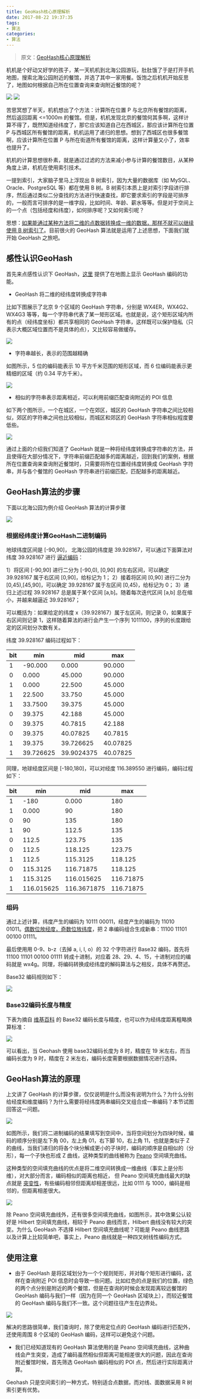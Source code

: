 ```yaml
---
title: GeoHash核心原理解析
date: 2017-08-22 19:37:35
tags:
- 算法
categories:
- 算法
---
```


> 原文：[GeoHash核心原理解析](http://www.cnblogs.com/LBSer/p/3310455.html)

机机是个好动又好学的孩子，某一天机机到北海公园游玩，肚肚饿了于是打开手机地图，搜索北海公园附近的餐馆，并选了其中一家用餐。饭饱之后机机开始反思了，地图如何根据自己所在位置查询来查询附近餐馆的呢？

![](https://img0.fanhaobai.com/2017/08/geohash/848ae91e-8403-45ef-8cd4-c63c9bdf99fd.jpg)<!-- more-->
![](https://img1.fanhaobai.com/2017/08/geohash/848ae91e-8403-45ef-8cd4-c63c9bdf99fd.jpg)

苦思冥想了半天，机机想出了个方法：计算所在位置 P 与北京所有餐馆的距离，然后返回距离 <=1000m 的餐馆。但是，机机发现北京的餐馆何其多啊，这样计算不得了，既然知道经纬度了，那它应该知道自己在西城区，那应该计算所在位置 P 与西城区所有餐馆的距离，机机运用了递归的思想。想到了西城区也很多餐馆啊，应该计算所在位置 P 与所在街道所有餐馆的距离，这样计算量又小了，效率也提升了。

机机的计算思想很朴素，就是通过过滤的方法来减小参与计算的餐馆数目，从某种角度上讲，机机在使用索引技术。

一提到索引，大家脑子里马上浮现出 B 树索引，因为大量的数据库（如 MySQL、Oracle、PostgreSQL 等）都在使用 B 树。B 树索引本质上是对索引字段进行排序，然后通过类似二分查找的方法进行快速查找，即它要求索引的字段是可排序的，一般而言可排序的是一维字段，比如时间、年龄、薪水等等。但是对于空间上的一个点（包括经度和纬度），如何排序呢？又如何索引呢？

思想：[如果能通过某种方法将二维的点数据转换成一维的数据，那样不就可以继续使用 B 树索引了](#)。目前很火的 GeoHash 算法就是运用了上述思想，下面我们就开始 GeoHash 之旅吧。

## 感性认识GeoHash

首先来点感性认识下 GeoHash，[这里](http://openlocation.org/geohash/geohash-js/)  提供了在地图上显示 GeoHash 编码的功能。

* GeoHash 将二维的经纬度转换成字符串

比如下图展示了北京 9 个区域的 GeoHash 字符串，分别是 WX4ER，WX4G2、WX4G3 等等，每一个字符串代表了某一矩形区域。也就是说，这个矩形区域内所有的点（经纬度坐标）都共享相同的 GeoHash 字符串，这样既可以保护隐私（只表示大概区域位置而不是具体的点），又比较容易做缓存。

![](https://img2.fanhaobai.com/2017/08/geohash/09185339-add66a56b3da417ab00370e354c74667.png)

* 字符串越长，表示的范围越精确

如图所示，5 位的编码能表示 10 平方千米范围的矩形区域，而 6 位编码能表示更精细的区域（约 0.34 平方千米）。

![](https://img3.fanhaobai.com/2017/08/geohash/09185339-add66a56b3da417ab00370e354c74667.png)

* 相似的字符串表示距离相近，可以利用前缀匹配查询附近的 POI 信息

如下两个图所示，一个在城区，一个在郊区，城区的 GeoHash 字符串之间比较相似，郊区的字符串之间也比较相似，而城区和郊区的 GeoHash 字符串相似程度要低些。

![](https://img4.fanhaobai.com/2017/08/geohash/09185429-61ee10089e3546819e4aee54e01b21d5.png)


通过上面的介绍我们知道了 GeoHash 就是一种将经纬度转换成字符串的方法，并且使得在大部分情况下，字符串前缀匹配越多的距离越近，回到我们的案例，根据所在位置查询来查询附近餐馆时，只需要将所在位置经纬度转换成 GeoHash 字符串，并与各个餐馆的 GeoHash 字符串进行前缀匹配，匹配越多的距离越近。

## GeoHash算法的步骤

下面以北海公园为例介绍 GeoHash 算法的计算步骤

![](https://img5.fanhaobai.com/2017/08/geohash/09185643-54781d96efc94b9191a3c21134e182d7.png)

### 根据经纬度计算GeoHash二进制编码

地球纬度区间是 [-90,90]， 北海公园的纬度是 39.928167，可以通过下面算法对纬度 39.928167 进行 [逼近编码](#)：

1）将区间 [-90,90] 进行二分为 [-90,0), [0,90] 的左右区间，可以确定 39.928167 属于右区间 [0,90]，给标记为 1；
2）接着将区间 [0,90] 进行二分为 [0,45),[45,90]，可以确定 39.928167 属于左区间 [0,45)，给标记为 0；
3）递归上述过程 39.928167 总是属于某个区间 [a,b]。随着每次迭代区间 [a,b] 总在缩小，并越来越逼近 39.928167；

可以概括为：如果给定的纬度 x（39.928167）属于左区间，则记录 0，如果属于右区间则记录 1，这样随着算法的进行会产生一个序列 1011100，序列的长度跟给定的区间划分次数有关。

纬度 39.928167 编码过程如下：

|  bit   |    min    |    mid     |   max    |
| ------ | --------- | ---------- | -------- |
| 1      | -90.000   | 0.000      | 90.000   |
| 0      | 0.000     | 45.000     | 90.000   |
| 1      | 0.000     | 22.500     | 45.000   |
| 1      | 22.500    | 33.750     | 45.000   |
| 1      | 33.7500   | 39.375     | 45.000   |
| 0      | 39.375    | 42.188     | 45.000   |
| 0      | 39.375    | 40.7815    | 42.188   |
| 0      | 39.375    | 40.07825   | 40.7815  |
| 1      | 39.375    | 39.726625  | 40.07825 |
| 1      | 39.726625 | 39.9024375 | 40.07825 |

同理，地球经度区间是 [-180,180]，可以对经度 116.389550 进行编码，编码过程如下：

|  bit   |   min      |    mid      |    max    |
| ------ | ---------- | ----------- | --------- |
| 1      | -180       | 0.000       | 180       |
| 1      | 0.000      | 90          | 180       |
| 0      | 90         | 135         | 180       |
| 1      | 90         | 112.5       | 135       |
| 0      | 112.5      | 123.75      | 135       |
| 0      | 112.5      | 118.125     | 123.75    |
| 1      | 112.5      | 115.3125    | 118.125   |
| 0      | 115.3125   | 116.71875   | 118.125   |
| 1      | 115.3125   | 116.015625  | 116.71875 |
| 1      | 116.015625 | 116.3671875 | 116.71875 |

### 组码

通过上述计算，纬度产生的编码为 10111 00011，经度产生的编码为 11010 01011。[偶数位放经度，奇数位放纬度](#)，把 2 串编码组合生成新串：11100 11101 00100 01111。

最后使用用 0-9、b-z（去掉 a, i, l, o）的 32 个字符进行 Base32 编码，首先将 11100 11101 00100 01111 转成十进制，对应着 28、29、4、15，十进制对应的编码就是 wx4g。同理，将编码转换成经纬度的解码算法与之相反，具体不再赘述。

Base32 编码规则如下：

![](https://img0.fanhaobai.com/2017/08/geohash/09185841-f7b45cc7e26b45aeac6ff6dc5fa9708c.png)

### Base32编码长度与精度

下表为摘自 [维基百科](http://en.wikipedia.org/wiki/Geohash) 的 Base32 编码长度与精度，也可以作为经纬度距离粗略换算标准：

![](https://img1.fanhaobai.com/2017/08/geohash/f43a4e7e-5cc5-41a4-a532-e07ca147c607.png)

可以看出，当 Geohash 使用 base32编码长度为 8 时，精度在 19 米左右，而当编码长度为 9  时，精度在 2 米左右，编码长度需要根据数据情况进行选择。

## GeoHash算法的原理

上文讲了 GeoHash 的计算步骤，仅仅说明是什么而没有说明为什么？为什么分别给经度和维度编码？为什么需要将经纬度两串编码交叉组合成一串编码？本节试图回答这一问题。

![](https://img2.fanhaobai.com/2017/08/geohash/09185941-53f7b0f1a9b6407eb5cd06b028d98fb8.png)

如图所示，我们将二进制编码的结果填写到空间中，当将空间划分为四块时候，编码的顺序分别是左下角 00，左上角 01，右下脚 10，右上角 11，也就是类似于 Z 的曲线，当我们递归的将各个块分解成更小的子块时，编码的顺序是自相似的（分形），每一个子快也形成 Z 曲线，这种类型的曲线被称为 [Peano](https://en.wikipedia.org/wiki/Peano_curve) 空间填充曲线。

这种类型的空间填充曲线的优点是将二维空间转换成一维曲线（事实上是分形维），对大部分而言，编码相似的距离也相近， 但 Peano 空间填充曲线最大的缺点就是 [突变性](#)，有些编码相邻但距离却相差很远，比如 0111 与 1000，编码是相邻的，但距离相差很大。

![](https://img3.fanhaobai.com/2017/08/geohash/09190057-edd8e085d8b84456ba1afd1b4bf99318.png)

除 Peano 空间填充曲线外，还有很多空间填充曲线，如图所示，其中效果公认较好是 Hilbert 空间填充曲线，相较于 Peano 曲线而言，Hilbert 曲线没有较大的突变。为什么 GeoHash 不选择 Hilbert 空间填充曲线呢？可能是 Peano 曲线思路以及计算上比较简单吧，事实上，Peano 曲线就是一种四叉树线性编码方式。

## 使用注意

* 由于 GeoHash 是将区域划分为一个个规则矩形，并对每个矩形进行编码，这样在查询附近 POI 信息时会导致一些问题。比如红色的点是我们的位置，绿色的两个点分别是附近的两个餐馆，但是在查询的时候会发现距离较远餐馆的 GeoHash 编码与我们一样（因为在同一个 GeoHash 区域块上），而较近餐馆的 GeoHash 编码与我们不一致。这个问题往往产生在边界处。

![](https://img4.fanhaobai.com/2017/08/geohash/09190137-edd3b1fe3d754c5d836e2812ac298674.png)

解决的思路很简单，我们查询时，除了使用定位点的 GeoHash 编码进行匹配外，还使用周围 8 个区域的 GeoHash 编码，这样可以避免这个问题。 

* 我们已经知道现有的 GeoHash 算法使用的是 Peano 空间填充曲线，这种曲线会产生突变，造成了编码虽然相似但距离可能相差很大的问题，因此在查询附近餐馆时候，首先筛选 GeoHash 编码相似的 POI 点，然后进行实际距离计算。

Geohash 只是空间索引的一种方式，特别适合点数据，而对线、面数据采用 R 树索引更有优势。
